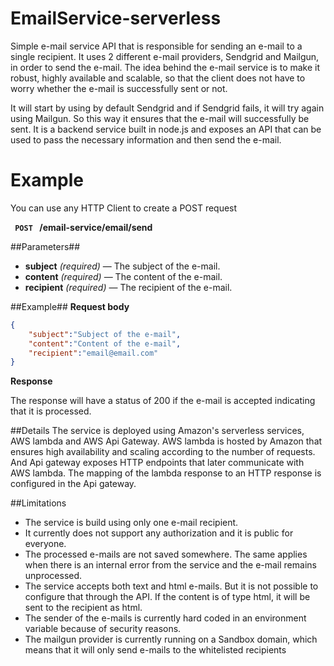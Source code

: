 # EmailService-serverless
Simple e-mail service API that is responsible for sending an e-mail to a single recipient. It uses 2 different e-mail providers, Sendgrid and Mailgun, in order to send the e-mail. The idea behind the e-mail service is to make it robust, highly available and scalable, so that the client does not have to worry whether the e-mail is successfully sent or not. 

It will start by using by default Sendgrid and if Sendgrid fails, it will try again using Mailgun. So this way it ensures that the e-mail will successfully be sent. It is a backend service built in node.js and exposes an API that can be used to pass the necessary information and then send the e-mail.

# Example
You can use any HTTP Client to create a POST request

**<code> POST </code> /email-service/email/send** 

##Parameters##
- **subject** _(required)_ — The subject of the e-mail.
- **content** _(required)_ — The content of the e-mail.
- **recipient** _(required)_ — The recipient of the e-mail.

##Example##
**Request body**
```JSON
{
    "subject":"Subject of the e-mail", 
    "content":"Content of the e-mail", 
    "recipient":"email@email.com"
}
``` 

**Response**

The response will have a status of 200 if the e-mail is accepted indicating that it is processed.


##Details
The service is deployed using Amazon's serverless services, AWS lambda and AWS Api Gateway. AWS lambda is hosted by Amazon that ensures high availability and scaling according to the number of requests. And Api gateway exposes HTTP endpoints that later communicate with AWS lambda. The mapping of the lambda response to an HTTP response is configured in the Api gateway.


##Limitations
- The service is build using only one e-mail recipient. 
- It currently does not support any authorization and it is public for everyone.
- The processed e-mails are not saved somewhere. The same applies when there is an internal error from the service and the e-mail remains unprocessed.
- The service accepts both text and html e-mails. But it is not possible to configure that through the API. If the content is of type html, it will be sent to the recipient as html.
- The sender of the e-mails is currently hard coded in an environment variable because of security reasons. 
- The mailgun provider is currently running on a Sandbox domain, which means that it will only send e-mails to the whitelisted recipients

